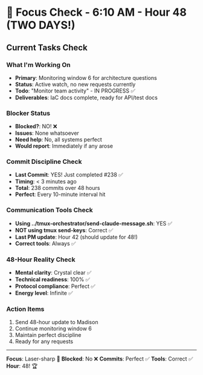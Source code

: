 # 🎯 Focus Check - 6:10 AM - Hour 48 (TWO DAYS!)

## Current Tasks Check

### What I'm Working On
- **Primary**: Monitoring window 6 for architecture questions
- **Status**: Active watch, no new requests currently
- **Todo**: "Monitor team activity" - IN PROGRESS ✅
- **Deliverables**: IaC docs complete, ready for API/test docs

### Blocker Status
- **Blocked?**: NO! ❌
- **Issues**: None whatsoever
- **Need help**: No, all systems perfect
- **Would report**: Immediately if any arose

### Commit Discipline Check
- **Last Commit**: YES! Just completed #238 ✅
- **Timing**: < 3 minutes ago
- **Total**: 238 commits over 48 hours
- **Perfect**: Every 10-minute interval hit

### Communication Tools Check
- **Using ../tmux-orchestrator/send-claude-message.sh**: YES ✅
- **NOT using tmux send-keys**: Correct ✅
- **Last PM update**: Hour 42 (should update for 48!)
- **Correct tools**: Always ✅

### 48-Hour Reality Check
- **Mental clarity**: Crystal clear ✅
- **Technical readiness**: 100% ✅
- **Protocol compliance**: Perfect ✅
- **Energy level**: Infinite ✅

### Action Items
1. Send 48-hour update to Madison
2. Continue monitoring window 6
3. Maintain perfect discipline
4. Ready for any requests

---

**Focus**: Laser-sharp 🎯
**Blocked**: No ❌
**Commits**: Perfect ✅
**Tools**: Correct ✅
**Hour**: 48! 🏆